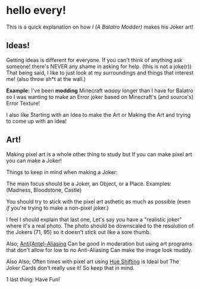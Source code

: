 # hello every!

This is a quick explanation on how *I (A Balatro Modder)* makes his Joker art!

## Ideas!

Getting ideas is different for everyone.
If you can't think of anything ask someone! there's NEVER any shame in asking for help. (this is not a joke(r))
That being said, I like to just look at my surroundings and things that interest me! (also throw sh\*t at the wall.)

**Example:** I've been **modding** Minecraft *waaay* longer than I have for Balatro so I was wanting to make an Error joker based on Minecraft's (and source's) Error Texture!

I also like Starting with an Idea to make the Art or Making the Art and trying to come up with an idea!


## Art!

Making pixel art is a whole other thing to study but If you can make pixel art you can make a Joker!

Things to keep in mind when making a Joker:

The main focus should be a Joker, an Object, or a Place. Examples: (Madness, Bloodstone, Castle)

You should try to stick with the pixel art asthetic as much as possible (even *if* you're trying to make a non-pixel joker.)

I feel I should explain that last one, Let's say you have a "realistic joker" where it's a real photo. The photo should be downscaled to the resolution of the Jokers (71, 95) so it doesn't stick out like a sore thumb.

Also; [Anti(Ante)-Aliasing](https://en.wikipedia.org/wiki/Anti-aliasing) Can be good in moderation but using art programs that don't allow for low to no Anti-Aliasing Can make the image look muddy.

Also Also; Often times with pixel art using [Hue Shifting](https://www.reddit.com/r/PixelArt/comments/hhqx71/guide_to_hue_shifting/) is Ideal but The Joker Cards don't really use it! So keep that in mind.

1 last thing: Have Fun!
